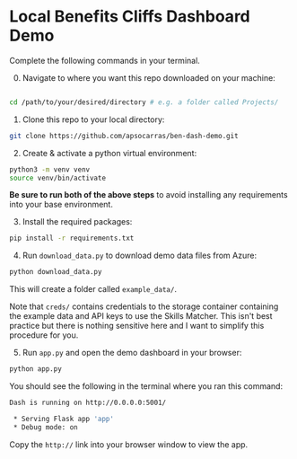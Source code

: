 # Local Benefits Cliffs Dashboard Demo

Complete the following commands in your terminal.

0. Navigate to where you want this repo downloaded on your machine: 

```bash 

cd /path/to/your/desired/directory # e.g. a folder called Projects/
```

1. Clone this repo to your local directory: 

```bash
git clone https://github.com/apsocarras/ben-dash-demo.git
```

2. Create & activate a python virtual environment: 

```bash
python3 -m venv venv 
source venv/bin/activate
```

**Be sure to run both of the above steps** to avoid installing any requirements into your base environment.

3. Install the required packages: 

```bash
pip install -r requirements.txt
```

4. Run `download_data.py` to download demo data files from Azure: 

```bash
python download_data.py
```

This will create a folder called `example_data/`.

Note that `creds/` contains credentials to the storage container containing the example data and API keys to use the Skills Matcher. This isn't best practice but there is nothing sensitive here and I want to simplify this procedure for you.

5. Run `app.py` and open the demo dashboard in your browser:  

```bash
python app.py
```

You should see the following in the terminal where you ran this command: 

```bash
Dash is running on http://0.0.0.0:5001/

 * Serving Flask app 'app'
 * Debug mode: on

```

Copy the `http://` link into your browser window to view the app.